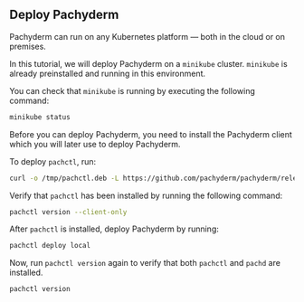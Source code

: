 ## Deploy Pachyderm

Pachyderm can run on any Kubernetes platform — both in the cloud
or on premises.

In this tutorial, we will deploy Pachyderm on a `minikube` cluster.
`minikube` is already preinstalled and running in this environment.

You can check that `minikube` is running by executing the following
command:

```bash
minikube status
```

Before you can deploy Pachyderm, you need to install the Pachyderm
client which you will later use to deploy Pachyderm.

To deploy `pachctl`, run:

```bash
curl -o /tmp/pachctl.deb -L https://github.com/pachyderm/pachyderm/releases/download/v1.10.0/pachctl_1.10.0_amd64.deb && sudo dpkg -i /tmp/pachctl.deb
```

Verify that `pachctl` has been installed by running the following command:

```bash
pachctl version --client-only
```

After `pachctl` is installed, deploy Pachyderm by running:

```bash
pachctl deploy local
```

Now, run `pachctl version` again to verify that both `pachctl`
and `pachd` are installed.

 ```bash
 pachctl version
 ```
